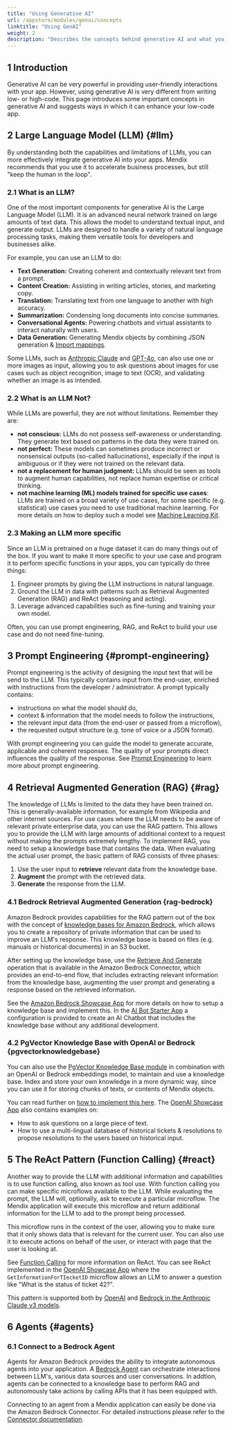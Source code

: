 ```yaml
---
title: "Using Generative AI"
url: /appstore/modules/genai/concepts
linktitle: "Using GenAI"
weight: 2
description: "Describes the concepts behind generative AI and what you might implement with it."
---
```


## 1 Introduction

Generative AI can be very powerful in providing user-friendly interactions with your app. However, using generative AI is very different from writing low- or high-code. This page introduces some important concepts in generative AI and suggests ways in which it can enhance your low-code app.

## 2 Large Language Model (LLM) {#llm}

By understanding both the capabilities and limitations of LLMs, you can more effectively integrate generative AI into your apps. Mendix recommends that you use it to accelerate business processes, but still "keep the human in the loop".

### 2.1 What is an LLM?

One of the most important components for generative AI is the Large Language Model (LLM). It is an advanced neural network trained on large amounts of text data. This allows the model to understand textual input, and generate output. LLMs are designed to handle a variety of natural language processing tasks, making them versatile tools for developers and businesses alike.

For example, you can use an LLM to do:

* **Text Generation:** Creating coherent and contextually relevant text from a prompt.
* **Content Creation:** Assisting in writing articles, stories, and marketing copy.
* **Translation:** Translating text from one language to another with high accuracy.
* **Summarization:** Condensing long documents into concise summaries.
* **Conversational Agents:** Powering chatbots and virtual assistants to interact naturally with users.
* **Data Generation:** Generating Mendix objects by combining JSON generation & [Import mappings](/refguide/import-mapping-action/).

Some LLMs, such as [Anthropic Claude](/appstore/modules/aws/amazon-bedrock/#chat-completions-with-history) and [GPT-4o](/appstore/modules/openai-connector/#chatcompletions-vision), can also use one or more images as input, allowing you to ask questions about images for use cases such as object recognition, image to text (OCR), and validating whether an image is as intended.

### 2.2 What is an LLM Not?

While LLMs are powerful, they are not without limitations. Remember they are:

* **not conscious:** LLMs do not possess self-awareness or understanding. They generate text based on patterns in the data they were trained on.
* **not perfect:** These models can sometimes produce incorrect or nonsensical outputs (so-called hallucinations), especially if the input is ambiguous or if they were not trained on the relevant data.
* **not a replacement for human judgment:** LLMs should be seen as tools to augment human capabilities, not replace human expertise or critical thinking.
* **not machine learning (ML) models trained for specific use cases**: LLMs are trained on a broad variety of use cases, for some specific (e.g. statistical) use cases you need to use traditional machine learning. For more details on how to deploy such a model see [Machine Learning Kit](/refguide/machine-learning-kit).

### 2.3 Making an LLM more specific

Since an LLM is pretrained on a huge dataset it can do many things out of the box. If you want to make it more specific to your use case and program it to perform specific functions in your apps, you can typically do three things:

1. Engineer prompts by giving the LLM instructions in natural language.
2. Ground the LLM in data with patterns such as Retrieval Augmented Generation (RAG) and ReAct (reasoning and acting).
3. Leverage advanced capabilities such as fine-tuning and training your own model.

Often, you can use prompt engineering, RAG, and ReAct to build your use case and do not need fine-tuning.

## 3 Prompt Engineering {#prompt-engineering}

Prompt engineering is the activity of designing the input text that will be send to the LLM. This typically contains input from the end-user, enriched with instructions from the developer / administrator. A prompt typically contains:

* instructions on what the model should do,
* context & information that the model needs to follow the instructions,
* the relevant input data (from the end-user or passed from a microflow),
* the requested output structure (e.g. tone of voice or a JSON format).

With prompt engineering you can guide the model to generate accurate, applicable and coherent responses. The quality of your prompts direct influences the quality of the response. See [Prompt Engineering](/appstore/modules/genai/concepts/prompt-engineering/) to learn more about prompt engineering.

## 4 Retrieval Augmented Generation (RAG) {#rag}

The knowledge of LLMs is limited to the data they have been trained on. This is generally-available information, for example from Wikipedia and other internet sources. For use cases where the LLM needs to be aware of relevant private enterprise data, you can use the RAG pattern. This allows you to provide the LLM with large amounts of additional context to a request without making the prompts extremely lengthy. To implement RAG, you need to setup a knowledge base that contains the data. When evaluating the actual user prompt, the basic pattern of RAG consists of three phases:

1. Use the user input to **retrieve** relevant data from the knowledge base.
2. **Augment** the prompt with the retrieved data.
3. **Generate** the response from the LLM.

### 4.1 Bedrock Retrieval Augmented Generation {rag-bedrock}

Amazon Bedrock provides capabilities for the RAG pattern out of the box with the concept of [knowledge bases for Amazon Bedrock](https://docs.aws.amazon.com/bedrock/latest/userguide/knowledge-base.html), which allows you to create a repository of private information that can be used to improve an LLM's response. This knowledge base is based on files (e.g. manuals or historical documents) in an S3 bucket. 

After setting up the knowledge base, use the [Retrieve And Generate](/appstore/modules/aws/amazon-bedrock/#retrieve-and-generate) operation that is available in the Amazon Bedrock Connector, which provides an end-to-end flow, that includes extracting relevant information from the knowledge base, augmenting the user prompt and generating a response based on the retrieved information.

 See the [Amazon Bedrock Showcase App](https://marketplace.mendix.com/link/component/223535) for more details on how to setup a knowledge base and implement this. In the [AI Bot Starter App]() a configuration is provided to create an AI Chatbot that includes the knowledge base without any additional development.

<!-- TODO Update AI BOT STARTER APP link -->

### 4.2 PgVector Knowledge Base with OpenAI or Bedrock {pgvectorknowledgebase}

You can also use the [PgVector Knowledge Base module](/appstore/modules/pgvector-knowledge-base/) in combination with an OpenAI or Bedrock embeddings model, to maintain and use a knowledge base. Index and store your own knowledge in a more dynamic way, since you can use it for storing chunks of texts, or contents of Mendix objects.

You can read further on [how to implement this here](/appstore/modules/openai-connector/rag-example-implementation/). The [OpenAI Showcase App](https://marketplace.mendix.com/link/component/220475) also contains examples on:

* How to ask questions on a large piece of text.
* How to use a multi-lingual database of historical tickets & resolutions to propose resolutions to the users based on historical input.

## 5 The ReAct Pattern (Function Calling) {#react}

Another way to provide the LLM with additional information and capabilities is to use function calling, also known as tool use. With function calling you can make specific microflows available to the LLM. While evaluating the prompt, the LLM will, optionally, ask to execute a particular microflow. The Mendix application will execute this microflow and return additional information for the LLM to add to the prompt being processed.

This microflow runs in the context of the user, allowing you to make sure that it only shows data that is relevant for the current user. You can also use it to execute actions on behalf of the user, or interact with page that the user is looking at.

See [Function Calling](/appstore/modules/openai-connector/function-calling/) for more information on ReAct. You can see ReAct implemented in the [OpenAI Showcase App](https://marketplace.mendix.com/link/component/220475) where the `GetInformationForTIecketID` microflow allows an LLM to answer a question like "What is the status of ticket 42?".

This pattern is supported both by [OpenAI](https://platform.openai.com/docs/guides/function-calling) and [Bedrock in the Anthropic Claude v3 models](https://docs.anthropic.com/en/docs/tool-use).

## 6 Agents {#agents}

### 6.1 Connect to a Bedrock Agent

Agents for Amazon Bedrock provides the ability to integrate autonomous agents into your application. A [Bedrock Agent](https://aws.amazon.com/bedrock/agents/) can orchestrate interactions between LLM's, various data sources and user conversations. In addtion, agents can be connected to a knowledge base to perform RAG and autonomously take actions by calling APIs that it has been equipped with.

Connecting to an agent from a Mendix application can easily be done via the Amazon Bedrock Connector. For detailed instructions please refer to the [Connector documentation](/appstore/modules/aws/amazon-bedrock).
